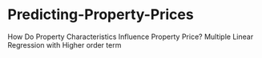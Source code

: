 # Predicting-Property-Prices
How Do Property Characteristics Influence Property Price? Multiple Linear Regression with Higher order term
